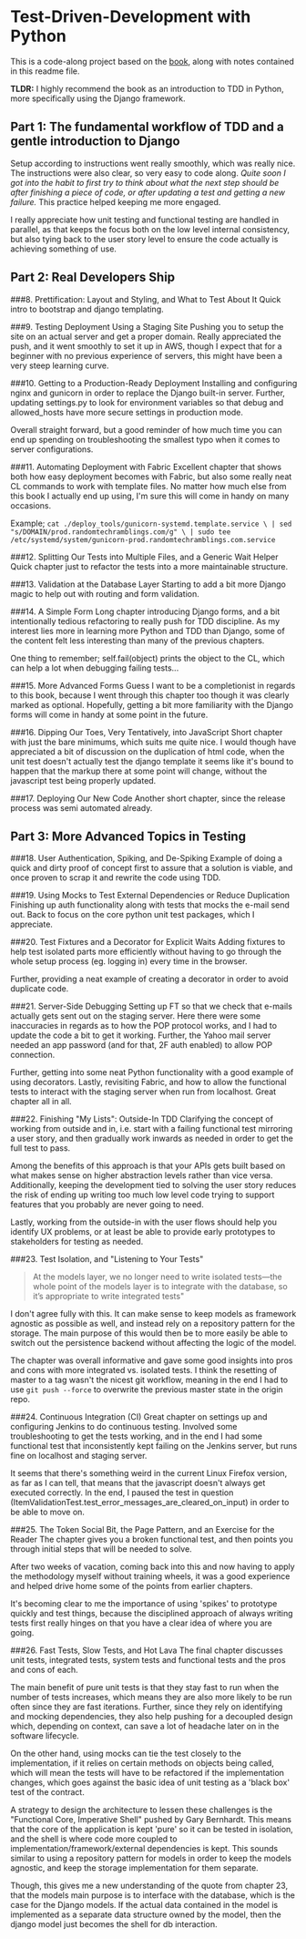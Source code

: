 # Test-Driven-Development with Python
This is a code-along project based on the [book](https://www.obeythetestinggoat.com/), along with notes contained in this readme file.

**TLDR:** I highly recommend the book as an introduction to TDD in Python, more specifically using the Django framework.

## Part 1: The fundamental workflow of TDD and a gentle introduction to Django
Setup according to instructions went really smoothly, which was really nice. The instructions were also clear, so very easy to code along. _Quite soon I got into the habit to first try to think about what the next step should be after finishing a piece of code, or after updating a test and getting a new failure._
This practice helped keeping me more engaged.

I really appreciate how unit testing and functional testing are handled in parallel, as that keeps the focus both on the low level internal consistency, but also tying back to the user story level to ensure the code actually is achieving something of use.

## Part 2: Real Developers Ship

###8. Prettification: Layout and Styling, and What to Test About It
Quick intro to bootstrap and django templating.

###9. Testing Deployment Using a Staging Site
Pushing you to setup the site on an actual server and get a proper domain. Really appreciated the push, and it went smoothly to set it up in AWS, though I expect that for a beginner with no previous experience of servers, this might have been a very steep learning curve.

###10. Getting to a Production-Ready Deployment
Installing and configuring nginx and gunicorn in order to replace the Django built-in server. Further, updating settings.py to look for environment variables so that debug and allowed_hosts have more secure settings in production mode.

Overall straight forward, but a good reminder of how much time you can end up spending on troubleshooting the smallest typo when it comes to server configurations.

###11. Automating Deployment with Fabric
Excellent chapter that shows both how easy deployment becomes with Fabric, but also some really neat CL commands to work with template files. No matter how much else from this book I actually end up using, I'm sure this will come in handy on many occasions.

Example; ```cat ./deploy_tools/gunicorn-systemd.template.service \
| sed "s/DOMAIN/prod.randomtechramblings.com/g" \
| sudo tee /etc/systemd/system/gunicorn-prod.randomtechramblings.com.service```

###12. Splitting Our Tests into Multiple Files, and a Generic Wait Helper
Quick chapter just to refactor the tests into a more maintainable structure.

###13. Validation at the Database Layer
Starting to add a bit more Django magic to help out with routing and form validation.

###14. A Simple Form
Long chapter introducing Django forms, and a bit intentionally tedious refactoring to really push for TDD discipline. As my interest lies more in learning more Python and TDD than Django, some of the content felt less interesting than many of the previous chapters.

One thing to remember; self.fail(object) prints the object to the CL, which can help a lot when debugging failing tests...

###15. More Advanced Forms
Guess I want to be a completionist in regards to this book, because I went through this chapter too though it was clearly marked as optional. Hopefully, getting a bit more familiarity with the Django forms will come in handy at some point in the future.

###16. Dipping Our Toes, Very Tentatively, into JavaScript
Short chapter with just the bare minimums, which suits me quite nice. I would though have appreciated a bit of discussion on the duplication of html code, when the unit test doesn't actually test the django template it seems like it's bound to happen that the markup there at some point will change, without the javascript test being properly updated.

###17. Deploying Our New Code
Another short chapter, since the release process was semi automated already.

## Part 3: More Advanced Topics in Testing

###18. User Authentication, Spiking, and De-Spiking
Example of doing a quick and dirty proof of concept first to assure that a solution is viable, and once proven to scrap it and rewrite the code using TDD.

###19. Using Mocks to Test External Dependencies or Reduce Duplication
Finishing up auth functionality along with tests that mocks the e-mail send out. Back to focus on the core python unit test packages, which I appreciate.

###20. Test Fixtures and a Decorator for Explicit Waits
Adding fixtures to help test isolated parts more efficiently without having to go through the whole setup process (eg. logging in) every time in the browser.

Further, providing a neat example of creating a decorator in order to avoid duplicate code.

###21. Server-Side Debugging
Setting up FT so that we check that e-mails actually gets sent out on the staging server. Here there were some inaccuracies in regards as to how the POP protocol works, and I had to update the code a bit to get it working. Further, the Yahoo mail server needed an app password (and for that, 2F auth enabled) to allow POP connection.

Further, getting into some neat Python functionality with a good example of using decorators. Lastly, revisiting Fabric, and how to allow the functional tests to interact with the staging server when run
from localhost. Great chapter all in all.

###22. Finishing "My Lists": Outside-In TDD
Clarifying the concept of working from outside and in, i.e. start with a failing functional test mirroring a user story, and then gradually work inwards as needed in order to get the full test to pass.

Among the benefits of this approach is that your APIs gets built based on what makes sense on higher abstraction levels rather than vice versa. Additionally, keeping the development tied to solving the user story reduces the risk of ending up writing too much low level code trying to support features that you probably are never going to need.

Lastly, working from the outside-in with the user flows should help you identify UX problems, or at least be able to provide early prototypes to stakeholders for testing as needed.

###23. Test Isolation, and "Listening to Your Tests"
> At the models layer, we no longer need to write isolated tests—​the whole point of the models layer is to integrate with the database, so it’s appropriate to write integrated tests"

I don't agree fully with this. It can make sense to keep models as framework agnostic as possible as well, and instead rely on a repository pattern for the storage. The main purpose of this would then be to more easily be able to switch out the persistence backend without affecting the logic of the model.

The chapter was overall informative and gave some good insights into pros and cons with more integrated vs. isolated tests. I think the resetting of master to a tag wasn't the nicest git workflow, meaning
in the end I had to use `git push --force` to overwrite the previous master state in the origin repo.

###24. Continuous Integration (CI)
Great chapter on settings up and configuring Jenkins to do continuous testing. Involved some troubleshooting to get the tests working, and in the end I had some functional test that inconsistently kept failing on the Jenkins server, but runs fine on localhost and staging server.

It seems that there's something weird in the current Linux Firefox version, as far as I can tell, that means that the javascript doesn't always get executed correctly. In the end, I paused the test in question (ItemValidationTest.test_error_messages_are_cleared_on_input) in order to be able to move on.

###25. The Token Social Bit, the Page Pattern, and an Exercise for the Reader
The chapter gives you a broken functional test, and then points you through initial steps that will be needed to solve.

After two weeks of vacation, coming back into this and now having to apply the methodology myself without training wheels, it was a good experience and helped drive home some of the points from earlier chapters.

It's becoming clear to me the importance of using 'spikes' to prototype quickly and test things, because the disciplined approach of always writing tests first really hinges on that you have a clear idea of where you are going.

###26. Fast Tests, Slow Tests, and Hot Lava
The final chapter discusses unit tests, integrated tests, system tests and functional tests and the pros and cons of each.

The main benefit of pure unit tests is that they stay fast to run when the number of tests increases, which means they are also more likely to be run often since they are fast iterations. Further, since they rely on identifying and mocking dependencies, they also help pushing for a decoupled design which, depending on context, can save a lot of headache later on in the software lifecycle.

On the other hand, using mocks can tie the test closely to the implementation, if it relies on certain methods on objects being called, which will mean the tests will have to be refactored if the implementation changes, which goes against the basic idea of unit testing as a 'black box' test of the contract.

A strategy to design the architecture to lessen these challenges is the "Functional Core, Imperative Shell" pushed by Gary Bernhardt. This means that the core of the application is kept 'pure' so it can be tested in isolation, and the shell is where code more coupled to implementation/framework/external dependencies is kept. This sounds similar to using a repository pattern for models in order to keep the models agnostic, and keep the storage implementation for them separate.

Though, this gives me a new understanding of the quote from chapter 23, that the models main purpose
is to interface with the database, which is the case for the Django models. If the actual data contained in the model is implemented as a separate data structure owned by the model, then the django model just becomes the shell for db interaction.
